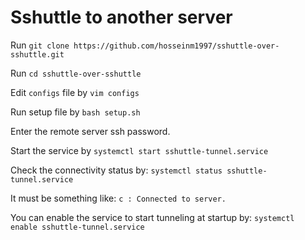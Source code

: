 # Sshuttle to another server

Run `git clone https://github.com/hosseinm1997/sshuttle-over-sshuttle.git`


Run `cd sshuttle-over-sshuttle`


Edit `configs` file by `vim configs`


Run setup file by `bash setup.sh`


Enter the remote server ssh password.


Start the service by `systemctl start sshuttle-tunnel.service`


Check the connectivity status by: `systemctl status sshuttle-tunnel.service`

It must be something like: `c : Connected to server.`


You can enable the service to start tunneling at startup by: `systemctl enable sshuttle-tunnel.service`
